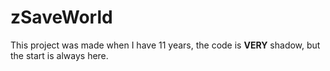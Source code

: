 # zSaveWorld

This project was made when I have 11 years, the code is **VERY** shadow, but the start is always here.
